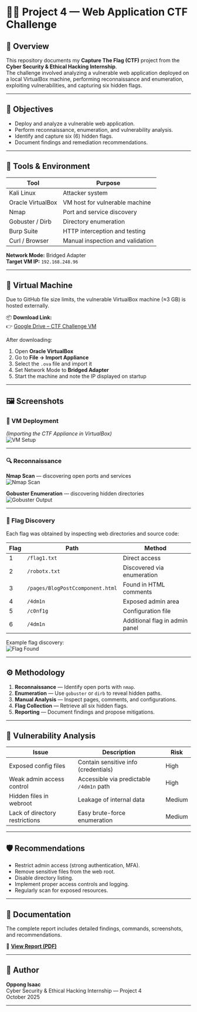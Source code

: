 # 🕵️‍♂️ Project 4 — Web Application CTF Challenge

## 📘 Overview
This repository documents my **Capture The Flag (CTF)** project from the **Cyber Security & Ethical Hacking Internship**.  
The challenge involved analyzing a vulnerable web application deployed on a local VirtualBox machine, performing reconnaissance and enumeration, exploiting vulnerabilities, and capturing six hidden flags.

---

## 🎯 Objectives
- Deploy and analyze a vulnerable web application.
- Perform reconnaissance, enumeration, and vulnerability analysis.
- Identify and capture six (6) hidden flags.
- Document findings and remediation recommendations.

---

## 🧰 Tools & Environment
| Tool | Purpose |
|------|----------|
| Kali Linux | Attacker system |
| Oracle VirtualBox | VM host for vulnerable machine |
| Nmap | Port and service discovery |
| Gobuster / Dirb | Directory enumeration |
| Burp Suite | HTTP interception and testing |
| Curl / Browser | Manual inspection and validation |

**Network Mode:** Bridged Adapter  
**Target VM IP:** `192.168.248.96`

---

## 💾 Virtual Machine
Due to GitHub file size limits, the vulnerable VirtualBox machine (≈3 GB) is hosted externally.  

📦 **Download Link:**  
👉 [Google Drive – CTF Challenge VM](https://drive.google.com/file/d/1nYg_YWRvZn1ERzJ9hYO-umF7fo4RcXGs/view?usp=drive_link)

After downloading:
1. Open **Oracle VirtualBox**
2. Go to **File → Import Appliance**
3. Select the `.ova` file and import it
4. Set Network Mode to **Bridged Adapter**
5. Start the machine and note the IP displayed on startup

---

## 🖼️ Screenshots

### 🧩 VM Deployment
*(Importing the CTF Appliance in VirtualBox)*  
![VM Setup](screenshots/vm_import.png)

---

### 🔍 Reconnaissance
**Nmap Scan** — discovering open ports and services  
![Nmap Scan](screenshots/nmap_scan.png)

**Gobuster Enumeration** — discovering hidden directories  
![Gobuster Output](screenshots/gobuster_output.png)

---

### 🏁 Flag Discovery
Each flag was obtained by inspecting web directories and source code:

| Flag | Path | Method |
|------|------|---------|
| 1 | `/flag1.txt` | Direct access |
| 2 | `/robotx.txt` | Discovered via enumeration |
| 3 | `/pages/BlogPostCcomponent.html` | Found in HTML comments |
| 4 | `/4dm1n` | Exposed admin area |
| 5 | `/c0nf1g` | Configuration file |
| 6 | `/4dm1n` | Additional flag in admin panel |

Example flag discovery:  
![Flag Found](screenshots/flag1_found.png)

---

## ⚙️ Methodology
1. **Reconnaissance** — Identify open ports with `nmap`.  
2. **Enumeration** — Use `gobuster` or `dirb` to reveal hidden paths.  
3. **Manual Analysis** — Inspect pages, comments, and configurations.  
4. **Flag Collection** — Retrieve all six hidden flags.  
5. **Reporting** — Document findings and propose mitigations.

---

## 🔐 Vulnerability Analysis
| Issue | Description | Risk |
|-------|--------------|------|
| Exposed config files | Contain sensitive info (credentials) | High |
| Weak admin access control | Accessible via predictable `/4dm1n` path | High |
| Hidden files in webroot | Leakage of internal data | Medium |
| Lack of directory restrictions | Easy brute-force enumeration | Medium |

---

## 🛡️ Recommendations
- Restrict admin access (strong authentication, MFA).
- Remove sensitive files from the web root.
- Disable directory listing.
- Implement proper access controls and logging.
- Regularly scan for exposed resources.

---

## 📄 Documentation
The complete report includes detailed findings, commands, screenshots, and recommendations.

📘 **[View Report (PDF)](report/CTF_Report_Project_4_Polished_Final.pdf)**

---

## 👤 Author
**Oppong Isaac**  
Cyber Security & Ethical Hacking Internship — Project 4  
October 2025  

---
